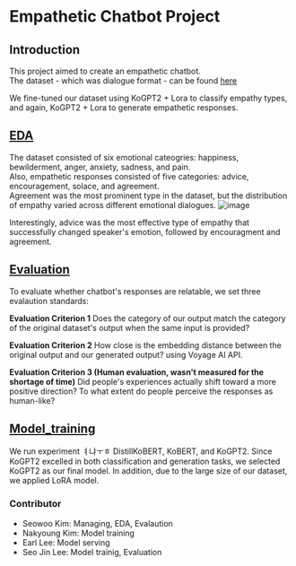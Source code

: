# Empathetic Chatbot Project

## Introduction

This project aimed to create an empathetic chatbot.  
The dataset - which was dialogue format - can be found [here](https://www.aihub.or.kr/aihubdata/data/view.do?currMenu=&topMenu=&aihubDataSe=data&dataSetSn=71305)  

We fine-tuned our dataset using KoGPT2 + Lora to classify empathy types,
and again, KoGPT2 + Lora to generate empathetic responses.  

## [EDA](EDA)

The dataset consisted of six emotional cateogries: happiness, bewilderment, anger, anxiety, sadness, and pain.  
Also, empathetic responses consisted of five categories: advice, encouragement, solace, and agreement.   
Agreement was the most prominent type in the dataset, but the distribution of empathy varied across different emotional dialogues.
![image](https://github.com/user-attachments/assets/7cffd8c8-90d9-4261-bb49-12d25b99f533)

Interestingly, advice was the most effective type of empathy that successfully changed speaker's emotion, followed by encouragment and agreement.  

## [Evaluation](evaluation)

To evaluate whether chatbot's responses are relatable, we set three evalaution standards:  

**Evaluation Criterion 1**
Does the category of our output match the category of the original dataset's output when the same input is provided?

**Evaluation Criterion 2**
How close is the embedding distance between the original output and our generated output? using Voyage AI API.

**Evaluation Criterion 3 (Human evaluation, wasn't measured for the shortage of time)**
Did people's experiences actually shift toward a more positive direction?
To what extent do people perceive the responses as human-like?

## [Model_training](model_training)  

We run experiment ㅕ냐ㅜㅎ DistillKoBERT, KoBERT, and KoGPT2. Since KoGPT2 excelled in both classification and generation tasks, we selected KoGPT2 as our final model. In addition, due to the large size of our dataset, we applied LoRA model. 

### Contributor
- Seowoo Kim: Managing, EDA, Evalaution 
- Nakyoung Kim: Model training
- Earl Lee: Model serving
- Seo Jin Lee: Model trainig, Evaluation
